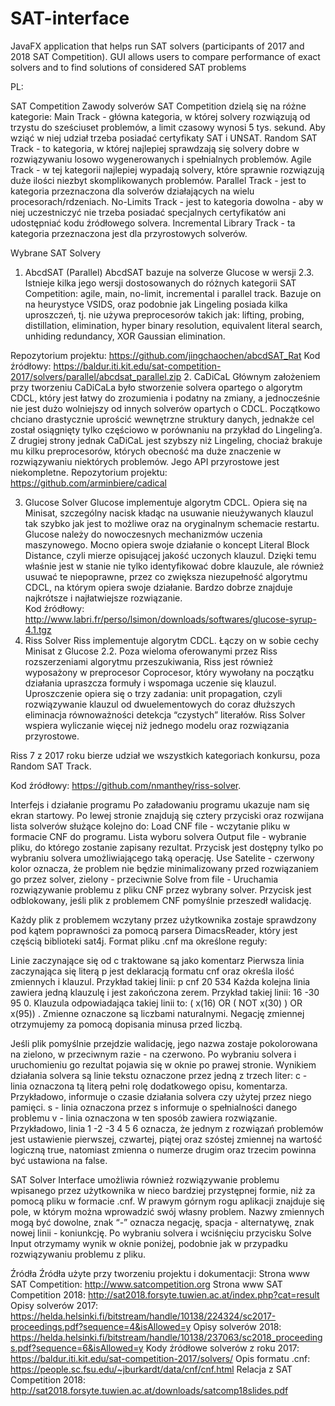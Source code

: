 # SAT-interface
JavaFX application that helps run SAT solvers (participants of 2017 and 2018 SAT Competition). GUI allows users to compare performance of exact solvers and to find solutions of considered SAT problems

PL:

SAT Competition
 Zawody solverów SAT Competition dzielą się na różne kategorie:
Main Track - główna kategoria, w której solvery rozwiązują od trzystu do sześciuset problemów, a limit czasowy wynosi 5 tys. sekund. Aby wziąć w niej udział trzeba posiadać certyfikaty SAT i UNSAT.
Random SAT Track - to kategoria, w której najlepiej sprawdzają się solvery dobre w rozwiązywaniu losowo wygenerowanych i spełnialnych problemów.
Agile Track -  w tej kategorii najlepiej wypadają solvery, które sprawnie rozwiązują duże ilości niezbyt skomplikowanych problemów.
Parallel Track - jest to kategoria przeznaczona dla solverów działających na wielu procesorach/rdzeniach.
No-Limits Track - jest to kategoria dowolna - aby w niej uczestniczyć nie trzeba posiadać specjalnych certyfikatów ani udostępniać kodu źródłowego solvera.
Incremental Library Track - ta kategoria przeznaczona jest dla przyrostowych solverów.

Wybrane SAT Solvery
   1. AbcdSAT (Parallel)
AbcdSAT bazuje na solverze Glucose w wersji 2.3. Istnieje kilka jego wersji dostosowanych do różnych kategorii SAT Competition: agile, main, no-limit, incremental i parallel track. Bazuje on na heurystyce VSIDS, oraz podobnie jak Lingeling posiada kilka uproszczeń, tj. nie używa preprocesorów takich jak: lifting, probing, distillation, elimination, hyper binary resolution, equivalent literal search, unhiding redundancy, XOR Gaussian elimination.


Repozytorium projektu: https://github.com/jingchaochen/abcdSAT_Rat
Kod źródłowy: https://baldur.iti.kit.edu/sat-competition-2017/solvers/parallel/abcdsat_parallel.zip
2. CaDiCaL
Głównym założeniem przy tworzeniu CaDiCaLa było stworzenie solvera opartego o algorytm CDCL, który jest łatwy do zrozumienia i podatny na zmiany, a jednocześnie nie jest dużo wolniejszy od innych solverów opartych o CDCL. Początkowo chciano drastycznie uprościć wewnętrzne struktury danych, jednakże cel został osiągnięty tylko częściowo w porównaniu na przykład do Lingeling’a. Z drugiej strony jednak CaDiCaL jest szybszy niż Lingeling, chociaż brakuje mu kilku preprocesorów, których obecność ma duże znaczenie w rozwiązywaniu niektórych problemów. Jego API przyrostowe jest niekompletne.
Repozytorium projektu: https://github.com/arminbiere/cadical

3. Glucose
Solver Glucose implementuje algorytm CDCL. Opiera się na Minisat, szczególny nacisk kładąc na usuwanie nieużywanych klauzul tak szybko jak jest to możliwe oraz na oryginalnym schemacie restartu. Glucose należy do nowoczesnych mechanizmów uczenia maszynowego. Mocno opiera swoje działanie o koncept Literal Block Distance, czyli mierze opisującej jakość uczonych klauzul. Dzięki temu właśnie jest w stanie nie tylko identyfikować dobre klauzule, ale również usuwać te niepoprawne, przez co zwiększa niezupełność algorytmu CDCL, na którym opiera swoje działanie. Bardzo dobrze znajduje najkrótsze i najłatwiejsze rozwiązanie.  
Kod źródłowy: http://www.labri.fr/perso/lsimon/downloads/softwares/glucose-syrup-4.1.tgz
4. Riss
Solver Riss implementuje algorytm CDCL. Łączy on w sobie cechy Minisat z Glucose 2.2. Poza wieloma oferowanymi przez Riss rozszerzeniami algorytmu przeszukiwania, Riss jest również wyposażony w preprocesor Coprocesor, który wywołany na początku działania upraszcza formuły i wspomaga uczenie się klauzul. Uproszczenie opiera się o trzy zadania:
unit propagation, czyli rozwiązywanie klauzul od dwuelementowych do coraz dłuższych
eliminacja równoważności
detekcja “czystych” literałów.
Riss Solver wspiera wyliczanie więcej niż jednego modelu oraz rozwiązania przyrostowe. 

Riss 7 z 2017 roku bierze udział we wszystkich kategoriach konkursu, poza Random SAT Track.

Kod źródłowy: https://github.com/nmanthey/riss-solver.

Interfejs i działanie programu
Po załadowaniu programu ukazuje nam się ekran startowy.
Po lewej stronie znajdują się cztery przyciski oraz rozwijana lista solverów służące kolejno do:
Load CNF file - wczytanie pliku w formacie CNF do programu.
Lista wyboru solvera
Output file - wybranie pliku, do którego zostanie zapisany rezultat. Przycisk jest dostępny tylko po wybraniu solvera umożliwiającego taką operację.
Use Satelite - czerwony kolor oznacza, że problem nie będzie minimalizowany przed rozwiązaniem go przez solver, zielony - przeciwnie
Solve from file - Uruchamia rozwiązywanie problemu z pliku CNF przez wybrany solver. Przycisk jest odblokowany, jeśli plik z problemem CNF pomyślnie przeszedł walidację.

Każdy plik z problemem wczytany przez użytkownika zostaje sprawdzony pod kątem poprawności za pomocą parsera DimacsReader, który jest częścią biblioteki sat4j. Format pliku .cnf ma określone reguły:

Linie zaczynające się od c traktowane są jako komentarz
Pierwsza linia zaczynająca się literą p jest deklaracją formatu cnf oraz określa ilość zmiennych i klauzul.  Przykład takiej linii: p cnf 20 534
Każda kolejna linia zawiera jedną klauzulę i jest zakończona zerem. Przykład takiej linii: 16 -30 95 0. Klauzula odpowiadająca takiej linii to: ( x(16) OR ( NOT x(30) )  OR x(95)) .
Zmienne oznaczone są liczbami naturalnymi.
Negację zmiennej otrzymujemy za pomocą dopisania minusa przed liczbą.

Jeśli plik pomyślnie przejdzie walidację, jego nazwa zostaje pokolorowana na zielono, w przeciwnym razie - na czerwono. Po wybraniu solvera i uruchomieniu go rezultat pojawia się w oknie po prawej stronie. Wynikiem działania solvera są linie tekstu oznaczone przez jedną z trzech liter:
c - linia oznaczona tą literą pełni rolę dodatkowego opisu, komentarza. Przykładowo, informuje o czasie działania solvera czy użytej przez niego pamięci.
s - linia oznaczona przez s informuje o spełnialności danego problemu
v - linia oznaczona w ten sposób zawiera rozwiązanie. Przykładowo, linia
1 -2 -3 4 5 6 oznacza, że jednym z rozwiązań problemów jest ustawienie pierwszej, czwartej, piątej oraz szóstej zmiennej na wartość logiczną true, natomiast zmienna o numerze drugim oraz trzecim powinna być ustawiona na false.

SAT Solver Interface umożliwia również rozwiązywanie problemu wpisanego przez użytkownika w nieco bardziej przystępnej formie, niż za pomocą pliku w formacie .cnf. W prawym górnym rogu aplikacji znajduje się pole, w którym można wprowadzić swój własny problem. Nazwy zmiennych mogą być dowolne, znak “-” oznacza negację, spacja - alternatywę, znak nowej linii - koniunkcję. Po wybraniu solvera i wciśnięciu przycisku Solve Input otrzymamy wynik w oknie poniżej, podobnie jak w przypadku rozwiązywaniu problemu z pliku.


Źródła
Źródła użyte przy tworzeniu projektu i dokumentacji:
Strona www SAT Competition: http://www.satcompetition.org 
Strona www SAT Competition 2018: http://sat2018.forsyte.tuwien.ac.at/index.php?cat=result
Opisy solverów 2017: https://helda.helsinki.fi/bitstream/handle/10138/224324/sc2017-proceedings.pdf?sequence=4&isAllowed=y
Opisy solverów 2018: https://helda.helsinki.fi/bitstream/handle/10138/237063/sc2018_proceedings.pdf?sequence=6&isAllowed=y
Kody źródłowe solverów z roku 2017:
https://baldur.iti.kit.edu/sat-competition-2017/solvers/
Opis formatu .cnf:
https://people.sc.fsu.edu/~jburkardt/data/cnf/cnf.html
Relacja z SAT Competition 2018:
http://sat2018.forsyte.tuwien.ac.at/downloads/satcomp18slides.pdf


